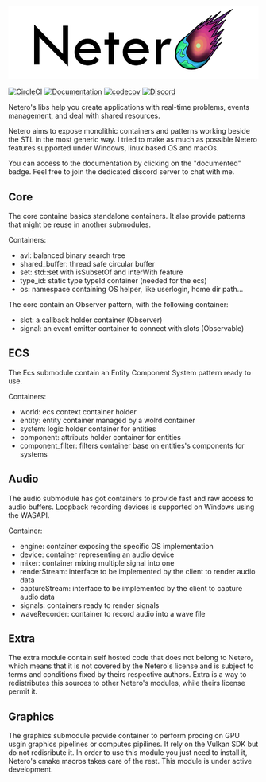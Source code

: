 
![Logo](docs/logo/logo+text.png)

[![CircleCI](https://circleci.com/gh/domage-j/netero.svg?style=svg)](https://circleci.com/gh/domage-j/netero)
[![Documentation](https://codedocs.xyz/domage-j/netero.svg)](https://codedocs.xyz/domage-j/netero/)
[![codecov](https://codecov.io/gh/domage-j/netero/branch/develop/graph/badge.svg)](https://codecov.io/gh/domage-j/netero)
[![Discord](https://img.shields.io/discord/621011079417298944?color=blue&label=Netero&logo=discord)](https://discord.gg/bUMjEKj)


Netero's libs help you create applications with real-time problems, events management, and deal with shared resources.


Netero aims to expose monolithic containers and patterns working beside the STL
in the most generic way. I tried to make as much as possible Netero features supported
under Windows, linux based OS and macOs.

You can access to the documentation by clicking on the "documented" badge.
Feel free to join the dedicated discord server to chat with me.

## Core

The core containe basics standalone containers. It also provide patterns that might
be reuse in another submodules.

Containers:
 * avl: balanced binary search tree
 * shared_buffer: thread safe circular buffer
 * set: std::set with isSubsetOf and interWith feature
 * type_id: static type typeId container (needed for the ecs)
 * os: namespace containing OS helper, like userlogin, home dir path...

The core contain an Observer pattern, with the following container:
 * slot: a callback holder container (Observer)
 * signal: an event emitter container to connect with slots (Observable)

## ECS

The Ecs submodule contain an Entity Component System pattern ready to use.

Containers:
 * world: ecs context container holder
 * entity: entity container managed by a wolrd container
 * system: logic holder container for entities
 * component: attributs holder container for entities
 * component_filter: filters container base on entities's components for systems

## Audio

The audio submodule has got containers to provide fast and raw access to audio buffers.
Loopback recording devices is supported on Windows using the WASAPI.

Container:
 * engine: container exposing the specific OS implementation
 * device: container representing an audio device
 * mixer: container mixing multiple signal into one
 * renderStream: interface to be implemented by the client to render audio data
 * captureStream: interface to be implemented by the client to capture audio data
 * signals: containers ready to render signals
 * waveRecorder: container to record audio into a wave file

## Extra

The extra module contain self hosted code that does not belong to Netero, which means that it is not
covered by the Netero's license and is subject to terms and conditions fixed by theirs respective authors.
Extra is a way to redistributes this sources to other Netero's modules, while theirs license permit it.

## Graphics

 The graphics submodule provide container to perform procing on GPU usgin graphics pipelines or computes pipilines.
 It rely on the Vulkan SDK but do not redisribute it.
 In order to use this module you just need to install it, Netero's cmake macros takes care of the rest.
 This module is under active development.

